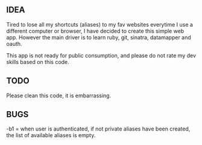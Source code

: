 ## IDEA
Tired to lose all my shortcuts (aliases) to my fav websites everytime I use a different computer or browser, I have decided to create
this simple web app. However the main driver is to learn ruby, git, sinatra, datamapper and oauth.

This app is not ready for public consumption, and please do not rate my dev skills based on this code.

## TODO
Please clean this code, it is embarrassing.

## BUGS
-b1 = when user is authenticated, if not private aliases have been created, the list of available aliases is empty.